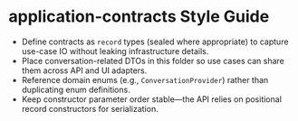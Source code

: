 # application-contracts Style Guide

- Define contracts as `record` types (sealed where appropriate) to capture use-case IO without leaking infrastructure details.
- Place conversation-related DTOs in this folder so use cases can share them across API and UI adapters.
- Reference domain enums (e.g., `ConversationProvider`) rather than duplicating enum definitions.
- Keep constructor parameter order stable—the API relies on positional record constructors for serialization.
